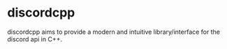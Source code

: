 # discordcpp

discordcpp aims to provide a modern and intuitive library/interface for the discord api in C++.
